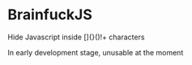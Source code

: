 # BrainfuckJS
Hide Javascript inside []{}()!+ characters

In early development stage, unusable at the moment